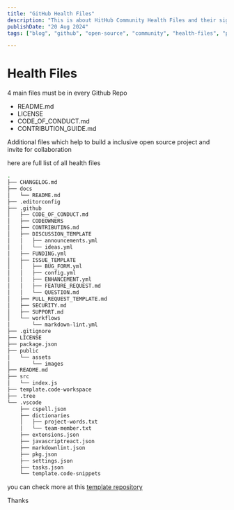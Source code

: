```yaml
---
title: "GitHub Health Files"
description: "This is about HitHub Community Health Files and their significance and usability with example"
publishDate: "20 Aug 2024"
tags: ["blog", "github", "open-source", "community", "health-files", "package.json"]

---
```


# Health Files

4 main files must be in every Github Repo

- README.md
- LICENSE
- CODE_OF_CONDUCT.md
- CONTRIBUTION_GUIDE.md


Additional files which help to build a inclusive open source project and invite for collaboration

here are full list of all health files

```sh
.
├── CHANGELOG.md
├── docs
│   └── README.md
├── .editorconfig
├── .github
│   ├── CODE_OF_CONDUCT.md
│   ├── CODEOWNERS
│   ├── CONTRIBUTING.md
│   ├── DISCUSSION_TEMPLATE
│   │   ├── announcements.yml
│   │   └── ideas.yml
│   ├── FUNDING.yml
│   ├── ISSUE_TEMPLATE
│   │   ├── BUG_FORM.yml
│   │   ├── config.yml
│   │   ├── ENHANCEMENT.yml
│   │   ├── FEATURE_REQUEST.md
│   │   └── QUESTION.md
│   ├── PULL_REQUEST_TEMPLATE.md
│   ├── SECURITY.md
│   ├── SUPPORT.md
│   └── workflows
│       └── markdown-lint.yml
├── .gitignore
├── LICENSE
├── package.json
├── public
│   └── assets
│       └── images
├── README.md
├── src
│   └── index.js
├── template.code-workspace
├── .tree
└── .vscode
    ├── cspell.json
    ├── dictionaries
    │   ├── project-words.txt
    │   └── team-member.txt
    ├── extensions.json
    ├── javascriptreact.json
    ├── markdownlint.json
    ├── pkg.json
    ├── settings.json
    ├── tasks.json
    └── template.code-snippets
```

you can check more at this [template repository](https://github.com/xkeshav/template)

Thanks